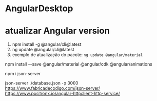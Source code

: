 # AngularDesktop

# atualizar Angular version
1) npm install -g @angular/cli@latest
2) ng update @angular/cli@latest
3) exemplo de atualização do pacote: 
``` ng update @angular/material ```

npm install --save @angular/material @angular/cdk @angular/animations

npm i json-server

json-server .\database.json -p 3000
https://www.fabricadecodigo.com/json-server/
https://www.positronx.io/angular-httpclient-http-service/